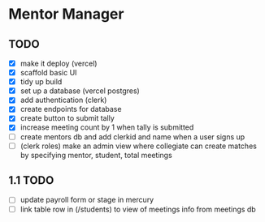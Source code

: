 # Mentor Manager

## TODO

- [x] make it deploy (vercel)
- [x] scaffold basic UI
- [x] tidy up build
- [x] set up a database (vercel postgres)
- [x] add authentication (clerk)
- [x] create endpoints for database
- [x] create button to submit tally
- [x] increase meeting count by 1 when tally is submitted
- [ ] create mentors db and add clerkid and name when a user signs up
- [ ] (clerk roles) make an admin view where collegiate can create matches by specifying mentor, student, total meetings

## 1.1 TODO

- [ ] update payroll form or stage in mercury
- [ ] link table row in (/students) to view of meetings info from meetings db
